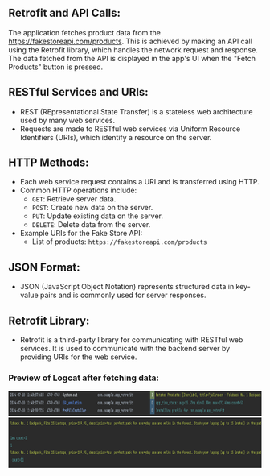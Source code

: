 ## Retrofit and API Calls:
The application fetches product data from the https://fakestoreapi.com/products. This is achieved by making an API call using the Retrofit library, which handles the network request and response. The data fetched from the API is displayed in the app's UI when the "Fetch Products" button is pressed.

## RESTful Services and URIs:
- REST (REpresentational State Transfer) is a stateless web architecture used by many web services.
- Requests are made to RESTful web services via Uniform Resource Identifiers (URIs), which identify a resource on the server.

## HTTP Methods:
- Each web service request contains a URI and is transferred using HTTP.
- Common HTTP operations include:
  - `GET`: Retrieve server data.
  - `POST`: Create new data on the server.
  - `PUT`: Update existing data on the server.
  - `DELETE`: Delete data from the server.
- Example URIs for the Fake Store API:
  - List of products: `https://fakestoreapi.com/products`
  
## JSON Format:
- JSON (JavaScript Object Notation) represents structured data in key-value pairs and is commonly used for server responses.

## Retrofit Library:
- Retrofit is a third-party library for communicating with RESTful web services. It is used to communicate with the backend server by providing URIs for the web service.

### Preview of Logcat after fetching data:
<img src="ss_data.png" alt="UI Preview" width="855" height="50"/>   
<img src="ss_data1.png" alt="UI Preview" width="755" height="100"/>


